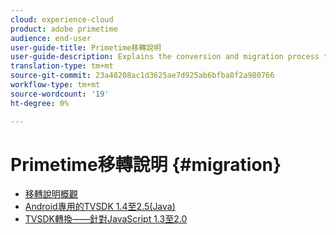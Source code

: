 ```yaml
---
cloud: experience-cloud
product: adobe primetime
audience: end-user
user-guide-title: Primetime移轉說明
user-guide-description: Explains the conversion and migration process to move from your existing Primetime TVSDK Suite to the next-generation suite.
translation-type: tm+mt
source-git-commit: 23a48208ac1d3625ae7d925ab6bfba8f2a980766
workflow-type: tm+mt
source-wordcount: '19'
ht-degree: 0%

---
```



# Primetime移轉說明 {#migration}

+ [移轉說明概觀](home.md)
+ [Android專用的TVSDK 1.4至2.5(Java)](tvsdk-14-25-android.md)
+ [TVSDK轉換——針對JavaScript 1.3至2.0](tvsdk-13-to-20-for-javascript.md)
